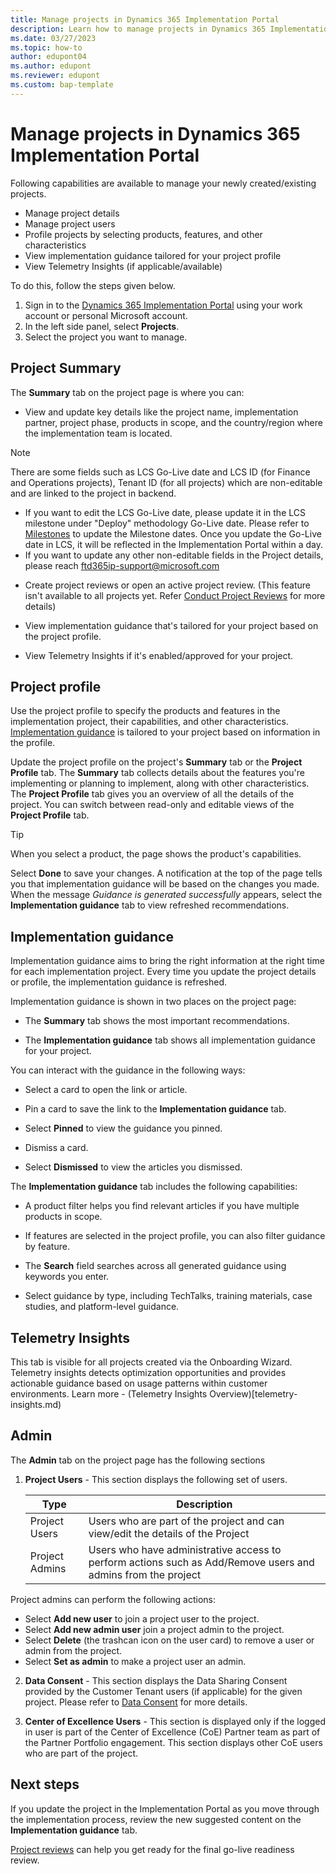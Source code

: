 ```yaml
---
title: Manage projects in Dynamics 365 Implementation Portal
description: Learn how to manage projects in Dynamics 365 Implementation Portal.
ms.date: 03/27/2023
ms.topic: how-to
author: edupont04
ms.author: edupont
ms.reviewer: edupont
ms.custom: bap-template
---
```


# Manage projects in Dynamics 365 Implementation Portal

Following capabilities are available to manage your newly created/existing projects.

* Manage project details
* Manage project users
* Profile projects by selecting products, features, and other characteristics
* View  implementation guidance tailored for your project profile
* View Telemetry Insights (if applicable/available)

To do this, follow the steps given below.
1. Sign in to the [Dynamics 365 Implementation Portal](https://aka.ms/D365ImplementationPortal) using your work account or personal Microsoft account.
2. In the left side panel, select **Projects**.
3. Select the project you want to manage.

## Project Summary

The **Summary** tab on the project page is where you can:

* View and update key details like the project name, implementation partner, project phase, products in scope, and the country/region where the implementation team is located.

> [!NOTE]
> There are some fields such as LCS Go-Live date and LCS ID (for Finance and Operations projects), Tenant ID (for all projects) which are non-editable and are linked to the project in backend.
> - If you want to edit the LCS Go-Live date, please update it in the LCS milestone under "Deploy" methodology Go-Live date. Please refer to [Milestones](https://learn.microsoft.com/en-us/dynamics365/fin-ops-core/dev-itpro/lifecycle-services/lcs-works-lcs#milestones) to update the Milestone dates. Once you update the Go-Live date in LCS, it will be reflected in the Implementation Portal within a day.
> - If you want to update any other non-editable fields in the Project details, please reach ftd365ip-support@microsoft.com 
  

* Create project reviews or open an active project review. (This feature isn't available to all projects yet. Refer [Conduct Project Reviews](conduct-project-reviews.md) for more details)

* View implementation guidance that's tailored for your project based on the project profile.
* View Telemetry Insights if it's enabled/approved for your project.

## Project profile

Use the project profile to specify the products and features in the implementation project, their capabilities, and other characteristics. [Implementation guidance](#implementation-guidance) is tailored to your project based on information in the profile.

Update the project profile on the project's **Summary** tab or the **Project Profile** tab. The **Summary** tab collects details about the features you're implementing or planning to implement, along with other characteristics. The **Project Profile** tab gives you an overview of all the details of the project. You can switch between read-only and editable views of the **Project Profile** tab.

 > [!TIP]
 > When you select a product, the page shows the product's capabilities.

Select **Done** to save your changes. A notification at the top of the page tells you that implementation guidance will be based on the changes you made. When the message *Guidance is generated successfully* appears, select the **Implementation guidance** tab to view refreshed recommendations.

## Implementation guidance

Implementation guidance aims to bring the right information at the right time for each implementation project. Every time you update the project details or profile, the implementation guidance is refreshed.

Implementation guidance is shown in two places on the project page:

* The **Summary** tab shows the most important recommendations.

* The **Implementation guidance** tab shows all implementation guidance for your project.

You can interact with the guidance in the following ways:

* Select a card to open the link or article.

* Pin a card to save the link to the **Implementation guidance** tab.

* Select **Pinned** to view the guidance you pinned.

* Dismiss a card.

* Select **Dismissed** to view the articles you dismissed.

The **Implementation guidance** tab includes the following capabilities:

* A product filter helps you find relevant articles if you have multiple products in scope.

* If features are selected in the project profile, you can also filter guidance by feature.

* The **Search** field searches across all generated guidance using keywords you enter.

* Select guidance by type, including TechTalks, training materials, case studies, and platform-level guidance.

## Telemetry Insights
This tab is visible for all projects created via the Onboarding Wizard. Telemetry insights detects optimization opportunities and provides actionable guidance based on usage patterns within customer environments. Learn more - (Telemetry Insights Overview)[telemetry-insights.md)

## Admin

The **Admin** tab on the project page has the following sections

1. **Project Users** - This section displays the following set of users.
   
   |Type|Description|
   |----|----|
   |Project Users|Users who are part of the project and can view/edit the details of the Project|
   |Project Admins|Users who have administrative access to perform actions such as Add/Remove users and admins from the project|
   
Project admins can perform the following actions:

* Select **Add new user** to join a project user to the project.
* Select **Add new admin user** join a project admin to the project.
* Select **Delete** (the trashcan icon on the user card) to remove a user or admin from the project.
* Select **Set as admin** to make a project user an admin.

2. **Data Consent** - This section displays the Data Sharing Consent provided by the Customer Tenant users (if applicable) for the given project. Please refer to [Data Consent](data-sharing-consent.md) for more details.

3. **Center of Excellence Users** - This section is displayed only if the logged in user is part of the Center of Excellence (CoE) Partner team as part of the Partner Portfolio engagement. This section displays other CoE users who are part of the project.

## Next steps

If you update the project in the Implementation Portal as you move through the implementation process, review the new suggested content on the **Implementation guidance** tab.

[Project reviews](conduct-project-reviews.md) can help you get ready for the final go-live readiness review.
